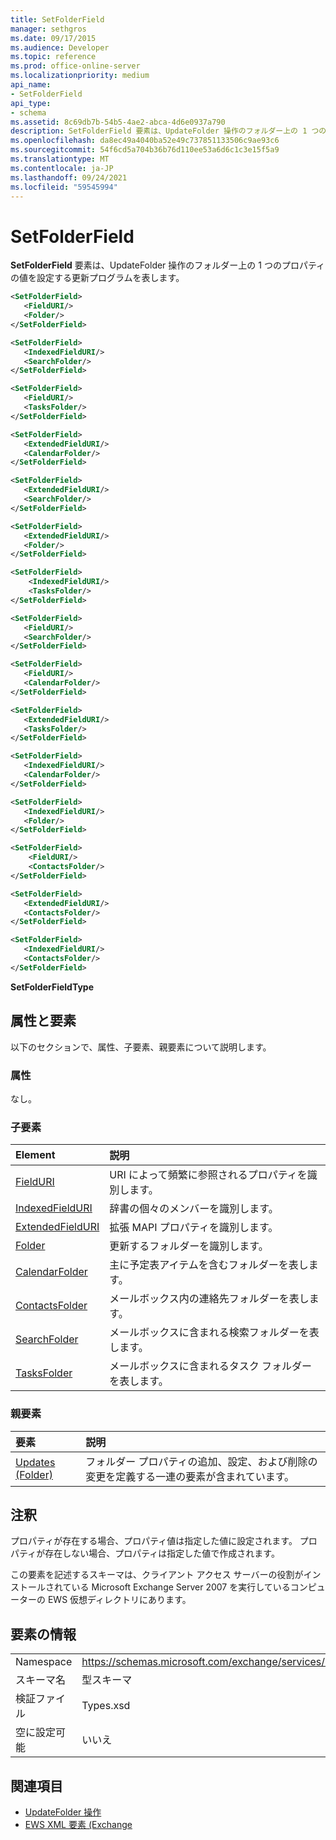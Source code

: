 ```yaml
---
title: SetFolderField
manager: sethgros
ms.date: 09/17/2015
ms.audience: Developer
ms.topic: reference
ms.prod: office-online-server
ms.localizationpriority: medium
api_name:
- SetFolderField
api_type:
- schema
ms.assetid: 8c69db7b-54b5-4ae2-abca-4d6e0937a790
description: SetFolderField 要素は、UpdateFolder 操作のフォルダー上の 1 つのプロパティの値を設定する更新プログラムを表します。
ms.openlocfilehash: da8ec49a4040ba52e49c737851133506c9ae93c6
ms.sourcegitcommit: 54f6cd5a704b36b76d110ee53a6d6c1c3e15f5a9
ms.translationtype: MT
ms.contentlocale: ja-JP
ms.lasthandoff: 09/24/2021
ms.locfileid: "59545994"
---
```

# <a name="setfolderfield"></a>SetFolderField

**SetFolderField** 要素は、UpdateFolder 操作のフォルダー上の 1 つのプロパティの値を設定する更新プログラムを表します。 

```xml
<SetFolderField>
   <FieldURI/>
   <Folder/>
</SetFolderField>
```
  
```xml
<SetFolderField>
   <IndexedFieldURI/> 
   <SearchFolder/> 
</SetFolderField>
```

```xml
<SetFolderField>
   <FieldURI/> 
   <TasksFolder/>
</SetFolderField>
```

```xml
<SetFolderField>
   <ExtendedFieldURI/> 
   <CalendarFolder/> 
</SetFolderField>
```

```xml
<SetFolderField>
   <ExtendedFieldURI/> 
   <SearchFolder/>
</SetFolderField>
```

```xml
<SetFolderField>
   <ExtendedFieldURI/> 
   <Folder/> 
</SetFolderField>
```

```xml
<SetFolderField>
    <IndexedFieldURI/> 
    <TasksFolder/>
</SetFolderField>
```

```xml
<SetFolderField>
   <FieldURI/> 
   <SearchFolder/>
</SetFolderField>
```

```xml
<SetFolderField>
   <FieldURI/> 
   <CalendarFolder/> 
</SetFolderField>
```

```xml
<SetFolderField>
   <ExtendedFieldURI/> 
   <TasksFolder/> 
</SetFolderField>
```

```xml
<SetFolderField>
   <IndexedFieldURI/> 
   <CalendarFolder/> 
</SetFolderField>
```

```xml
<SetFolderField>
   <IndexedFieldURI/> 
   <Folder/>
</SetFolderField>
```

```xml
<SetFolderField>
    <FieldURI/> 
    <ContactsFolder/>
</SetFolderField>
```

```xml
<SetFolderField>
   <ExtendedFieldURI/> 
   <ContactsFolder/>
</SetFolderField>
```

```xml
<SetFolderField>
   <IndexedFieldURI/> 
   <ContactsFolder/> 
</SetFolderField>
```


**SetFolderFieldType**

## <a name="attributes-and-elements"></a>属性と要素

以下のセクションで、属性、子要素、親要素について説明します。
  
### <a name="attributes"></a>属性

なし。
  
### <a name="child-elements"></a>子要素

|**Element**|**説明**|
|:-----|:-----|
|[FieldURI](fielduri.md) <br/> |URI によって頻繁に参照されるプロパティを識別します。  <br/> |
|[IndexedFieldURI](indexedfielduri.md) <br/> |辞書の個々のメンバーを識別します。  <br/> |
|[ExtendedFieldURI](extendedfielduri.md) <br/> |拡張 MAPI プロパティを識別します。  <br/> |
|[Folder](folder.md) <br/> |更新するフォルダーを識別します。  <br/> |
|[CalendarFolder](calendarfolder.md) <br/> |主に予定表アイテムを含むフォルダーを表します。  <br/> |
|[ContactsFolder](contactsfolder.md) <br/> |メールボックス内の連絡先フォルダーを表します。  <br/> |
|[SearchFolder](searchfolder.md) <br/> |メールボックスに含まれる検索フォルダーを表します。  <br/> |
|[TasksFolder](tasksfolder.md) <br/> |メールボックスに含まれるタスク フォルダーを表します。  <br/> |
   
### <a name="parent-elements"></a>親要素

|**要素**|**説明**|
|:-----|:-----|
|[Updates (Folder)](updates-folder.md) <br/> |フォルダー プロパティの追加、設定、および削除の変更を定義する一連の要素が含まれています。  <br/> |
   
## <a name="remarks"></a>注釈

プロパティが存在する場合、プロパティ値は指定した値に設定されます。 プロパティが存在しない場合、プロパティは指定した値で作成されます。
  
この要素を記述するスキーマは、クライアント アクセス サーバーの役割がインストールされている Microsoft Exchange Server 2007 を実行しているコンピューターの EWS 仮想ディレクトリにあります。
  
## <a name="element-information"></a>要素の情報

|||
|:-----|:-----|
|Namespace  <br/> |https://schemas.microsoft.com/exchange/services/2006/types  <br/> |
|スキーマ名  <br/> |型スキーマ  <br/> |
|検証ファイル  <br/> |Types.xsd  <br/> |
|空に設定可能  <br/> |いいえ  <br/> |
   
## <a name="see-also"></a>関連項目

- [UpdateFolder 操作](updatefolder-operation.md)
- [EWS XML 要素 (Exchange](ews-xml-elements-in-exchange.md)

